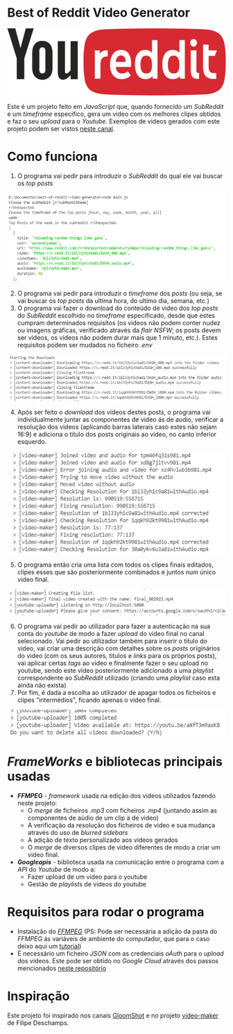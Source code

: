 # Best of Reddit Video Generator

<p align="center">
  <img src="https://github.com/hugo-frias/best-of-reddit-video-generator/blob/main/design/logo2.png" />
</p>

Este é um projeto feito em _JavaScript_ que, quando fornecido um _SubReddit_ e um _timeframe_ especifico, gera um video com os melhores clipes obtidos e faz o seu _upload_ para o _Youtube_. Exemplos de videos gerados com este projeto podem ser vistos [neste canal](https://www.youtube.com/channel/UCyzg_nePSZ0p70UYdn3kztQ).

# Como funciona

1. O programa vai pedir para introduzir o _SubReddit_ do qual ele vai buscar os _top posts_

<p align="center">
  <img src="https://github.com/hugo-frias/best-of-reddit-video-generator/blob/main/readme%20images/tuto1.png" />
</p>

2. O programa vai pedir para introduzir o _timeframe_ dos _posts_ (ou seja, se vai buscar os _top posts_ da ultima hora, do ultimo dia, semana, etc.)
3. O programa vai fazer o download do conteúdo de video dos _top posts_ do _SubReddit_ escolhido no _timeframe_ especificado, desde que estes cumpram determinados requisitos (os videos não podem conter nudez ou imagens gráficas, verificado através da _flair NSFW_; os posts devem ser videos, os videos não podem durar mais que 1 minuto, etc.). Estes requisitos podem ser mudados no ficheiro _.env_

<p align="center">
  <img src="https://github.com/hugo-frias/best-of-reddit-video-generator/blob/main/readme%20images/tuto2.png" />
</p>

4. Após ser feito o _download_ dos videos destes posts, o programa vai individualmente juntar as componentes de video ás de audio, verificar a resolução dos videos (aplicando barras laterais caso estes não sejam 16:9) e adiciona o titulo dos posts originais ao video, no canto inferior esquerdo.

<p align="center">
  <img src="https://github.com/hugo-frias/best-of-reddit-video-generator/blob/main/readme%20images/tuto3.png" />
</p>

5. O programa então cria uma lista com todos os clipes finais editados, clipes esses que são posteriormente combinados e juntos num único video final.

<p align="center">
  <img src="https://github.com/hugo-frias/best-of-reddit-video-generator/blob/main/readme%20images/tuto4.png" />
</p>

6. O programa vai pedir ao utilizador para fazer a autenticação na sua conta do _youtube_ de modo a fazer _upload_ do video final no canal selecionado. Vai pedir ao utilizador também para inserir o titulo do video, vai criar uma descrição com detalhes sobre os _posts_ originários do video (com os seus autores, titulos e _links_ para os próprios posts), vai aplicar certas _tags_ ao video e finalmente fazer o seu upload no youtube, sendo este video posteriormente adicionado a uma _playlist_ correspondente ao _SubReddit_ utilizado (criando uma _playlist_ caso esta ainda não exista)
7. Por fim, é dada a escolha ao utilizador de apagar todos os ficheiros e clipes "intermédios", ficando apenas o video final.

<p align="center">
  <img src="https://github.com/hugo-frias/best-of-reddit-video-generator/blob/main/readme%20images/tuto5.png" />
</p>

# _FrameWorks_ e bibliotecas principais usadas

- **_FFMPEG_** - _framework_ usada na edição dos videos utilizados fazendo neste projeto:
  - O _merge_ de ficheiros _.mp3_ com ficheiros _.mp4_ (juntando assim as componentes de aúdio de um clip à de video)
  - A verificação da resolução dos ficheiros de video e sua mudança através do uso de _blurred sidebars_
  - A adição de texto personalizado aos videos gerados
  - O _merge_ de diversos clipes de video diferentes de modo a criar um video final.
- **_Googleapis_** - biblioteca usada na comunicação entre o programa com a _API_ do _Youtube_ de modo a:
  - Fazer upload de um video para o youtube
  - Gestão de _playlists_ de videos do youtube

# Requisitos para rodar o programa

- Instalação do [_FFMPEG_](https://www.ffmpeg.org/download.html) (PS: Pode ser necessária a adição da pasta do _FFMPEG_ ás variáveis de ambiente do computador, que para o caso deixo aqui um [tutorial](http://blog.gregzaal.com/how-to-install-ffmpeg-on-windows/))
- É necessário um ficheiro _JSON_ com as credenciais _oAuth_ para o _upload_ dos videos. Este pode ser obtido no _Google Cloud_ através dos passos mencionados [neste repositório](https://github.com/filipedeschamps/video-maker#api-youtube)

# Inspiração

Este projeto foi inspirado nos canais [GloomShot](https://www.youtube.com/c/GloomshotFightingGames/channels) e no projeto [video-maker](https://github.com/filipedeschamps/video-maker) de Filipe Deschamps.
